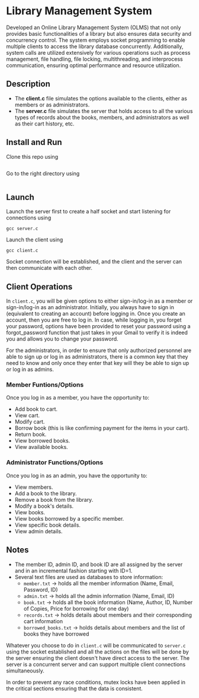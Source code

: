 # Library Management System

Developed an Online Library Management System (OLMS) that not only provides basic functionalities of a library but also ensures data security and concurrency control. The system employs socket programming to enable multiple clients to access the library database concurrently. Additionally, system calls are utilized extensively for various operations such as process management, file handling, file locking, multithreading, and interprocess communication, ensuring optimal performance and resource utilization.

## Description

- The **client.c** file simulates the options available to the clients, either as members or as administrators.  
- The **server.c** file simulates the server that holds access to all the various types of records about the books, members, and administrators as well as their cart history, etc.

## Install and Run
Clone this repo using
```
```
Go to the right directory using
```
```
## Launch
Launch the server first to create a half socket and start listening for connections using
```
gcc server.c
```
Launch the client using
```
gcc client.c
```
Socket connection will be established, and the client and the server can then communicate with each other.


## Client Operations

In `client.c`, you will be given options to either sign-in/log-in as a member or sign-in/log-in as an administrator. Initially, you always have to sign in (equivalent to creating an account) before logging in. Once you create an account, then you are free to log in. In case, while logging in, you forget your password, options have been provided to reset your password using a forgot_password function that just takes in your Gmail to verify it is indeed you and allows you to change your password.

For the administrators, in order to ensure that only authorized personnel are able to sign up or log in as administrators, there is a common key that they need to know and only once they enter that key will they be able to sign up or log in as admins.

### Member Funtions/Options

Once you log in as a member, you have the opportunity to:
- Add book to cart.
- View cart.
- Modify cart.
- Borrow book (this is like confirming payment for the items in your cart).
- Return book.
- View borrowed books.
- View available books.

### Administrator Functions/Options

Once you log in as an admin, you have the opportunity to:
- View members.
- Add a book to the library.
- Remove a book from the library.
- Modify a book's details.
- View books.
- View books borrowed by a specific member.
- View specific book details.
- View admin details.

## Notes

- The member ID, admin ID, and book ID are all assigned by the server and in an incremental fashion starting with ID=1.
- Several text files are used as databases to store information:
  - `member.txt` -> holds all the member information (Name, Email, Password, ID)
  - `admin.txt` -> holds all the admin information (Name, Email, ID)
  - `book.txt` -> holds all the book information (Name, Author, ID, Number of Copies, Price for borrowing for one day)
  - `records.txt` -> holds details about members and their corresponding cart information
  - `borrowed_books.txt` -> holds details about members and the list of books they have borrowed

Whatever you choose to do in `client.c` will be communicated to `server.c` using the socket established and all the actions on the files will be done by the server ensuring the client doesn't have direct access to the server. The server is a concurrent server and can support multiple client connections simultaneously.

In order to prevent any race conditions, mutex locks have been applied in the critical sections ensuring that the data is consistent.


  
